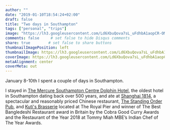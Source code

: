 ```yaml
---
author: ""
date: "2019-01-10T18:54:24+02:00"
draft: false
title: "Two days in Southampton"
tags: ["personal", "trips"]
image: "https://lh3.googleusercontent.com/Ld6XbuQova7sL_uFdhbA1aopCR-OMKkL3AQRuVNTSiz417d5j3nkKZkEN8OE-rdERN0OPUseQ_qc-MoAA9alwR66JXo77Pc8IL05hA_xRBiYJhSVfV2_4AZ8ysrvJkFeG9Acq9cqVSE=w1920-h1080"
comments: false     # set false to hide Disqus comments
share: true        # set false to share buttons
thumbnailImagePosition: left
thumbnailImage: https://lh3.googleusercontent.com/Ld6XbuQova7sL_uFdhbA1aopCR-OMKkL3AQRuVNTSiz417d5j3nkKZkEN8OE-rdERN0OPUseQ_qc-MoAA9alwR66JXo77Pc8IL05hA_xRBiYJhSVfV2_4AZ8ysrvJkFeG9Acq9cqVSE=w1920-h1080
coverImage: https://lh3.googleusercontent.com/Ld6XbuQova7sL_uFdhbA1aopCR-OMKkL3AQRuVNTSiz417d5j3nkKZkEN8OE-rdERN0OPUseQ_qc-MoAA9alwR66JXo77Pc8IL05hA_xRBiYJhSVfV2_4AZ8ysrvJkFeG9Acq9cqVSE=w1920-h1080
metaAlignment: center
coverMeta: out
---
```


January 8-10th I spent a couple of days in Southampton.

<!--more-->

I stayed in [The Mercure Southampton Centre Dolphin Hotel](https://www.dolphin-southampton.com/), the oldest hotel in Southampton dating back over 500 years, and ate at [Shanghai 1814](http://www.shanghai1814.co.uk/), a spectacular and reasonably priced Chinese restaurant, [The Standing Order Pub](https://www.jdwetherspoon.com/pubs/all-pubs/england/hampshire/the-standing-order-southampton), and [Kuti's Brasserie](https://www.kutis.co.uk/) located at The Royal Pier and winner of The Best Bangledeshi Restaurant award in Britain by the Cobra Good Curry Awards and the Restaurant of the Year 2018 at Tommy Miah MBE’s Indian Chef of The Year Awards.

<script src="https://cdn.jsdelivr.net/npm/publicalbum@latest/dist/pa-embed-player.min.js" async></script>
<div class="pa-embed-player" style="width:100%; height:480px; display:none;"
  data-link="https://photos.app.goo.gl/VbVPipEK6CcbVaWb8"
  data-title="24 new photos by Jorge Cortell">
  <img data-src="https://lh3.googleusercontent.com/PlfAG2t2GB1n49_IVMIC_4C-7PAJ3L6szdnzXLGAe1lmW3YH1qKpiIdWJeFVO7tlzB52WjqRi49XTPyooAaaR73H49h3fPbSlI7eHiii9xUL97jt7Y-rjV4EY6k_aI85uddcR6R7Sbw=w1920-h1080" src="" alt="" />
  <img data-src="https://lh3.googleusercontent.com/TYATK3VRnhZhpOX7a0-COExEE8AC8ByrGiqV0Lca7PzItE1HdBbX-9a9gzljSal4nJfu7okoWYgkG9WtxNpcqBZSBgGGqtEnQ_Trw5cL6WeMvshO_VBy3x6ZHdTUhVUyRzM2CbI9QMM=w1920-h1080" src="" alt="" />
  <img data-src="https://lh3.googleusercontent.com/Qf-KXJBrqYKR5OXhVHslQL-k9k2apK3PA9XnRCKYXauYu1c2tMQ9qHCmwGtqWhRN3SoGHL8V9jVO9NUKhJsnWPJ8F8HaFJDURCEcVY1e8AA_zfTN4BY5SupXZeOfO0QCpADy8I8vIg4=w1920-h1080" src="" alt="" />
  <img data-src="https://lh3.googleusercontent.com/GMI1yt2P91G1dcxns6PfC2-A5mGdqyOQK5AmP8iPHDOv5qvp04PjFiR2Jc2iewopQQdDJWIcbtDA2ElJGF3KWnbKOxU46G1jttzBRiuq4E2ognWKexMdlmQEImmdTRr8Vgw2Krw-XeM=w1920-h1080" src="" alt="" />
  <img data-src="https://lh3.googleusercontent.com/AqJuKWx-Ca4Q820d7N1jRuICaGNqSmk9xWrhjLudMQiyUNf3edo9np2bMUKyn8t_OGQfl9YUwhzoiuvQ9WaWiYiUURCvgM10Kka5hBgGZRFtsuxWg8dopL7hNbWCK7QULo9reKCV92s=w1920-h1080" src="" alt="" />
  <img data-src="https://lh3.googleusercontent.com/MQxn4LDCp_3vxMz_BZLuBjQAEPhsSwM4BcBX2ZP3ySxWPNgszSiOx31sTuDaUfhXRNI_wkPMekvOniA-9gpHxFs7oVPzyRsFWzlGSHdXSMG3wvWh_DgMuU7VToCKz-7iLpcoJNJOsWc=w1920-h1080" src="" alt="" />
  <img data-src="https://lh3.googleusercontent.com/yRCIcGyeQgNUrSNhLoYA-KvOn6KLvqwHZ6LuGtc00eYkGWDdcmAyYp9Dkix5ul1LIxZElt7GzSYW3HUvBXy9VKSwwjUcwLUvsNrVekJjuy_ql6Saez-d4xT-0tLxTqJQFsQEWZwP-G0=w1920-h1080" src="" alt="" />
  <img data-src="https://lh3.googleusercontent.com/JQYB9LBA3RkpUs8Vq4k-ior91d3mkTymueSDodTbohei1keT6rpHgl3RAdBilsvZCChv45yeUPKUd8LhFtH4y1wN0gf5U-rBe7VYvrwQPg61h55CKbV0d1UHe_FyFbAzD0tVmiBe-AE=w1920-h1080" src="" alt="" />
  <img data-src="https://lh3.googleusercontent.com/BjFRqik5YzPaM9pBaU2dgB75vX0Xp79hNRhK1GG5F00KMgEM3GMPfngkkL2Rpp9DeFI1I8NaC1RGtxN2H4O7bBR1YMZfWyrLZUcC5HUWeTIL3zgzlQkQnho3lpXlnA6xigxcqO3YXBM=w1920-h1080" src="" alt="" />
  <img data-src="https://lh3.googleusercontent.com/26n1sBoQ7oQiAOk_yR88RQV9rWOFQLmY47i7uWmVZP7t5ZpSoGVbUJilNZ6fyjdCtygktcnYHSlJWNHeQEhscOyEnS0PhncgySQMMMDrTC50N4cU7c_OMuJg-Pnlg8GBwoeRjR77EAE=w1920-h1080" src="" alt="" />
  <img data-src="https://lh3.googleusercontent.com/nX873xAW1tgkU3YziXmt4zC0G7mDVeOHmtlve9mL13fIEY2IfjDa9BgE5_n_yx2kDcakR0C5s-6oZjFYl68PkrYLekzFjZF7jwkNrx5ymIf8ZECefvFskuWATOIq6Kc6kjiIW9oZkB4=w1920-h1080" src="" alt="" />
  <img data-src="https://lh3.googleusercontent.com/j7lJazeXqspe03cBbompRYcaV-XOJQb-bK_V8kH2R_p2_m-RKmAFC-7snvBJY0e5JCFE7Ggzi0AxqvUEJSL5Jdskwoq12s4DKBtMNKgyPoRTL8o6liVnBNUHv3C-iBjp4qxJ9wZZdxk=w1920-h1080" src="" alt="" />
  <img data-src="https://lh3.googleusercontent.com/40JiqoEMH2EElSQoRvNPzc_-Gzd6_VovUSBoc1HspGgXmhnUqG6EE7A9jZxwdDvd_0XyfRc3rqmtLkF45rpmePRJ2qBy_KZWbUwkS4Hv2dY6ACY6176VZjLliTS3EiqcdkKfE-UaXJY=w1920-h1080" src="" alt="" />
  <img data-src="https://lh3.googleusercontent.com/whoVcqTQE2SUx_nfZ0TXlvbdPIrsYL_zsYehxgBNsK_DbVapfgpy3IRss8VaAfYZ0Y6q6hE-QlCYHFvxO4CsoY7mK_NAD7VV80a7fqsSqO5a6ZyI1VbMKU3HcmH8w_yyt0hk_XBhM2w=w1920-h1080" src="" alt="" />
  <img data-src="https://lh3.googleusercontent.com/4b92KJj7Nw3SuUhTL1p-z8CjtmQGy8FdHzr_aU4SFkKdmJD688S20A6Cj6HzELcfbGt9hNW2BTQw032aSF58DW6Rr1shYOJSBC1Uuzfq_dv9GYC4owXQd_-XXb-mmQ-Mmp6uBl3GoKw=w1920-h1080" src="" alt="" />
  <img data-src="https://lh3.googleusercontent.com/Wr_uzJ1o0N9Dd2bkqqqoHO0EC-F52uLH9chIU0kECPc62jvi55KM7kQgPqrr1CCvN4LhWgPmNB_Wuav_Tc81m-UA2kcBUpaTULs1xI65vPiJVzJNFiGQpUYDNAWVuRDKhcTWnKcLKwg=w1920-h1080" src="" alt="" />
  <img data-src="https://lh3.googleusercontent.com/zogzU63UIjmxXWUAvuSXCXV6ejva2pOOQcSYWI2RCAOA_lJr1gcyzO3NTJ4yrvxugtf8x_Is0dWHezD-ErYMaJY-PFLNSHWwmxaDBl0RidJKx2f-4GZ4KuKP8DtYafuDJdGjPATIzUI=w1920-h1080" src="" alt="" />
  <img data-src="https://lh3.googleusercontent.com/UTxO8HXaiHDFN3K05-vw00HTYCHXV4Rmn5_zyQvhZnBGv3QyAqilyNJu-ynsf6-EFhrEY153WUnMWzk0LP7PFy7vnTGXuG9CF0N64P2PByg-FtZIP56CK--s7XazOk7TnasDw23I8JQ=w1920-h1080" src="" alt="" />
  <img data-src="https://lh3.googleusercontent.com/a-X1i_Cf9aB6G68K65LHZFVlyqLEh14CIq7xoi9wxSOPtPTZRhQyDpXsH9bfGwX0J2JKO45olPQifxkuKsWq9bY3lyHyKh6bjqx6O0mSFt-ScYIDqc1rEkwwFoad9V49ub_2msPIyKE=w1920-h1080" src="" alt="" />
  <img data-src="https://lh3.googleusercontent.com/9i9kkbFQsn_sHeGs3_jbnqnFH3X2Xjjo2iAte2pidZBj0VyWKmbLggfhN_DDb4VK1dq_Wdno60VtyDaS_PKLh0TDBXu9KAyaHpn9I2MRlM6PXyjeSN8rbdh8GTdU6LLotwvpN8U5tAs=w1920-h1080" src="" alt="" />
  <img data-src="https://lh3.googleusercontent.com/rDRoER94iV51F2h4bJXprhFjfj4yiQ4CXiBfRdbn2EGE3TyeyZ0M17LzQ4zz9yCqpx9Zm0mJKpKchEHbBpyQsgEyi3dCknnUcW-3sqeMJAeLZA0pRiKLbsnHt286Ix5Aml4nMG_vuL4=w1920-h1080" src="" alt="" />
  <img data-src="https://lh3.googleusercontent.com/I-g8EOSckE0eB7CzjkdnKhUsYGLzHYHavXv3OrYg09EeCXPTkVZXW-uMr4o6EiyoxzSewii5eKnGTBRPUYu354Yps1V-yKAhaZt0-78kylXow8eMPwtYXsE6VNiBLBJOm39C2glSG6E=w1920-h1080" src="" alt="" />
  <img data-src="https://lh3.googleusercontent.com/dEbd1wDTHU75_CtlFO15DIoHT_4TXZAcwWQFeq4uEx28GARckwvVZxfTYWmzFOw4O4thGiTHRboi4TCo8AoY9Rju_O4FffeR720GSN450CPE1KROdo3tgpB_I1DkbScVTihc5RaFhiI=w1920-h1080" src="" alt="" />
  <img data-src="https://lh3.googleusercontent.com/AUzmX29YUt7QgT9FZNYRoslLcu0SUv65mdW8_OA3oUnzBVLLAUej6Bs5N2uar30w2qESa6e_qLPXUw9oDZ6kQDBFErxtsLfn9nGrf_sW8Ad9mi9HUwkJ-l9KwebW0yNecnxNgbPfMqM=w1920-h1080" src="" alt="" />
</div>
